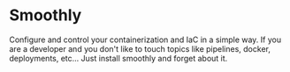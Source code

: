 # Smoothly
Configure and control your containerization and IaC in a simple way.  If you are a developer and you don't like to touch topics like pipelines, docker, deployments, etc... Just install smoothly and forget about it.
